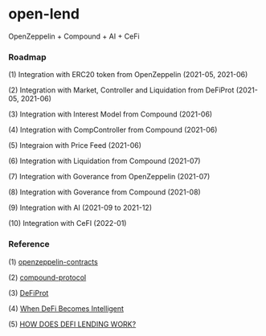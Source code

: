 # open-lend
OpenZeppelin + Compound + AI + CeFi

### Roadmap
(1) Integration with ERC20 token from OpenZeppelin (2021-05, 2021-06)

(2) Integration with Market, Controller and Liquidation from DeFiProt (2021-05, 2021-06)

(3) Integration with Interest Model from Compound (2021-06)

(4) Integration with CompController from Compound (2021-06)

(5) Integraion with Price Feed (2021-06)

(6) Integration with Liquidation from Compound (2021-07)

(7) Integration with Goverance from OpenZeppelin (2021-07)

(8) Integration with Goverance from Compound (2021-08)

(9) Integration with AI (2021-09 to 2021-12)

(10) Integration with CeFI (2022-01)

### Reference
(1) [openzeppelin-contracts](https://github.com/OpenZeppelin/openzeppelin-contracts)

(2) [compound-protocol](https://github.com/compound-finance/compound-protocol)

(3) [DeFiProt](https://github.com/ajlopez/DeFiProt)

(4) [When DeFi Becomes Intelligent](https://www.coindesk.com/when-defi-becomes-intelligent)

(5) [HOW DOES DEFI LENDING WORK?](https://www.leewayhertz.com/how-defi-lending-works/)
